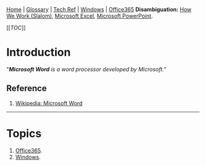 [Home](/Slalom-LLC/Slalom-Consulting) | [Glossary](/Glossary) | [Tech Ref](/Tech-Ref) | [Windows](/Tech-Ref/Microsoft/Microsoft-Windows) | [Office365](/Tech-Ref/Microsoft/Microsoft-Office365)
**Disambiguation:** [How We Work (Slalom)](/Slalom-LLC/Slalom-Consulting/Terms-\(Slalom-Consulting\)/HWW-\(How-We-Work\)), [Microsoft Excel](/Tech-Ref/Microsoft/Microsoft-Excel), [Microsoft PowerPoint](/Tech-Ref/Microsoft/Microsoft-PowerPoint).

[[_TOC_]]

# Introduction
"_***Microsoft Word*** is a word processor developed by Microsoft._"

## Reference
1. [Wikipedia: Microsoft Word](https://en.wikipedia.org/wiki/Microsoft_Word)

---
# Topics
1. [Office365](/Tech-Ref/Microsoft/Microsoft-Office365).
1. [Windows](/Tech-Ref/Microsoft/Microsoft-Windows).
